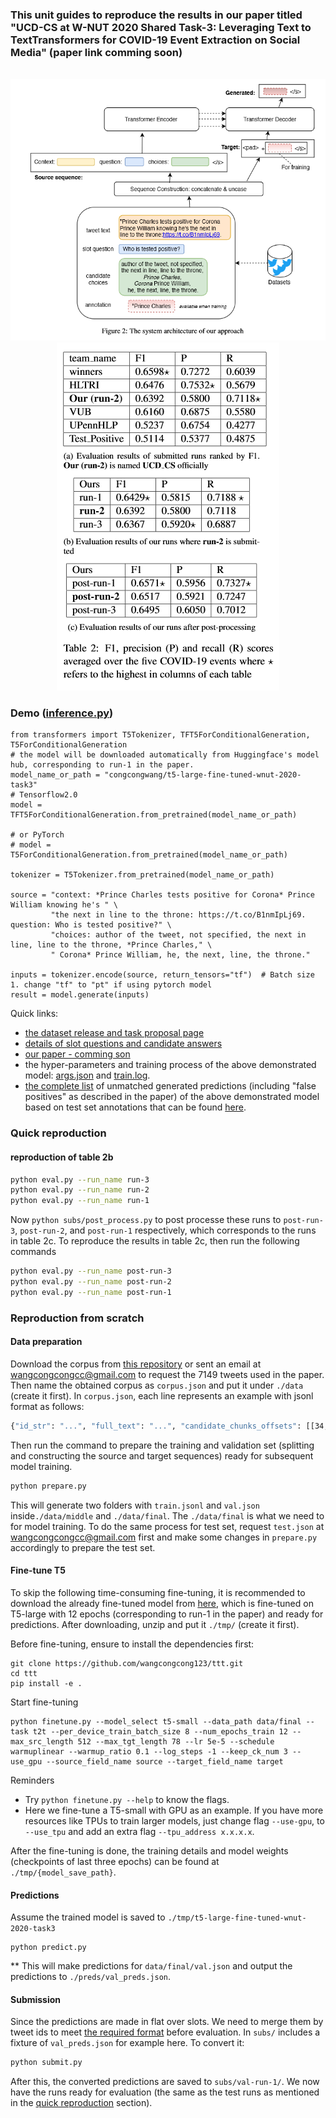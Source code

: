 ### This unit guides to reproduce the results in our paper titled "UCD-CS at W-NUT 2020 Shared Task-3: Leveraging Text to TextTransformers for COVID-19 Event Extraction on Social Media" (paper link comming soon)

<p align="center">
    <br>
    <img src="arch.png"/>
    <img src="results.png"/>
    <br>
<p>

### Demo ([inference.py](inference.py))

```python3
from transformers import T5Tokenizer, TFT5ForConditionalGeneration, T5ForConditionalGeneration
# the model will be downloaded automatically from Huggingface's model hub, corresponding to run-1 in the paper.
model_name_or_path = "congcongwang/t5-large-fine-tuned-wnut-2020-task3"
# Tensorflow2.0
model = TFT5ForConditionalGeneration.from_pretrained(model_name_or_path)

# or PyTorch
# model = T5ForConditionalGeneration.from_pretrained(model_name_or_path)

tokenizer = T5Tokenizer.from_pretrained(model_name_or_path)

source = "context: *Prince Charles tests positive for Corona* Prince William knowing he's " \
         "the next in line to the throne: https://t.co/B1nmIpLj69. question: Who is tested positive?" \
         "choices: author of the tweet, not specified, the next in line, line to the throne, *Prince Charles," \
         " Corona* Prince William, he, the next, line, the throne."

inputs = tokenizer.encode(source, return_tensors="tf")  # Batch size 1. change "tf" to "pt" if using pytorch model
result = model.generate(inputs)
```

Quick links: 
- [the dataset release and task proposal page](https://github.com/viczong/extract_COVID19_events_from_Twitter/tree/master/shared_task)
- [details of slot questions and candidate answers](https://docs.google.com/document/d/1OWFTXOZpoXNrDULq6PFXvIGarSZwpU-uLQRuV4wrJwI/edit)
- [our paper - comming son](#)
- the hyper-parameters and training process of the above demonstrated model: [args.json](extra/args.json) and [train.log](extra/train.log).
- [the complete list](extra/unmatched.txt) of unmatched generated predictions (including "false positives" as described in the paper) of the above demonstrated model based on test set annotations that can be found [here](preds/golden).

<a id="quick"></a>
### Quick reproduction

#### reproduction of table 2b
```bash
python eval.py --run_name run-3 
python eval.py --run_name run-2 
python eval.py --run_name run-1
```

Now `python subs/post_process.py` to post processe these runs to `post-run-3`, `post-run-2`, and `post-run-1` respectively, which corresponds to the runs in table 2c. To reproduce the results in table 2c, then run the following commands

```bash
python eval.py --run_name post-run-3 
python eval.py --run_name post-run-2 
python eval.py --run_name post-run-1
```

### Reproduction from scratch

#### Data preparation

Download the corpus from [this repository](https://github.com/viczong/extract_COVID19_events_from_Twitter/tree/master/shared_task) or sent an email at  [wangcongcongcc@gmail.com](wangcongcongcc@gmail.com) to request the 7149 tweets used in the paper. Then name the obtained corpus as `corpus.json` and put it under `./data` (create it first). In `corpus.json`, each line represents an example with jsonl format as follows:

```bash
{"id_str": "...", "full_text": "...", "candidate_chunks_offsets": [[34, 40], [51, 56], [58, 62], [67, 70], [127, 137], [12, 28]], "annotation": {"part1.Response": ["..."], "part2-relation.Response": ["..."], "part2-symptoms.Response": ["..."], "part2-name.Response": ["..."], "part2-when.Response": ["..."], "part2-where.Response": ["..."]}, "event_type": "can_not_test"}
```
Then run the command to prepare the training and validation set (splitting and constructing the source and target sequences) ready for subsequent model training.

```bash
python prepare.py
```

This will generate two folders with `train.jsonl` and `val.json` inside`./data/middle` and `./data/final`. The  `./data/final` is what we need to for model training. To do the same process for test set, request `test.json` at [wangcongcongcc@gmail.com](wangcongcongcc@gmail.com) first and make some changes in `prepare.py` accordingly to prepare the test set.

#### Fine-tune T5
To skip the following time-consuming fine-tuning, it is recommended to download the already fine-tuned model from [here](https://drive.google.com/file/d/1tuI54jDK7OfiVemninyZbUo3sybYHosg/view?usp=sharing), which is fine-tuned on T5-large with 12 epochs (corresponding to run-1 in the paper) and ready for predictions. After downloading, unzip and put it `./tmp/` (create it first).

Before fine-tuning, ensure to install the dependencies first:

````
git clone https://github.com/wangcongcong123/ttt.git
cd ttt
pip install -e .
````

Start fine-tuning

```
python finetune.py --model_select t5-small --data_path data/final --task t2t --per_device_train_batch_size 8 --num_epochs_train 12 --max_src_length 512 --max_tgt_length 78 --lr 5e-5 --schedule warmuplinear --warmup_ratio 0.1 --log_steps -1 --keep_ck_num 3 --use_gpu --source_field_name source --target_field_name target
```

Reminders
* Try `python finetune.py --help` to know the flags.
* Here we fine-tune a T5-small with GPU as an example. If you have more resources like TPUs to train larger models, just change flag `--use-gpu`, to `--use_tpu` and add an extra flag `--tpu_address x.x.x.x`. 

After the fine-tuning is done, the training details and model weights (checkpoints of last three epochs) can be found at `./tmp/{model_save_path}`.

#### Predictions

Assume the trained model is saved to `./tmp/t5-large-fine-tuned-wnut-2020-task3`

```
python predict.py
```

** This will make predictions for `data/final/val.json` and output the predictions to `./preds/val_preds.json`.

#### Submission

Since the predictions are made in flat over slots. We need to merge them by tweet ids to meet [the required format](https://github.com/viczong/extract_COVID19_events_from_Twitter/tree/master/shared_task) before evaluation. In `subs/` includes a fixture of `val_preds.json` for example here. To convert it:

```python
python submit.py
```

After this, the converted predictions are saved to `subs/val-run-1/`. We now have the runs ready for evaluation (the same as the test runs as mentioned in the [quick reproduction](#quick) section). 

